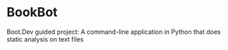 # BookBot
Boot.Dev guided project: A command-line application in Python that does static analysis on text files
